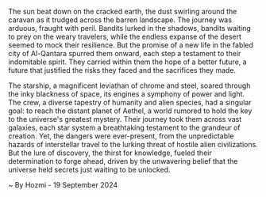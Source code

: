 
The sun beat down on the cracked earth, the dust swirling around the caravan as it trudged across the barren landscape.  The journey was arduous, fraught with peril. Bandits lurked in the shadows, bandits waiting to prey on the weary travelers, while the endless expanse of the desert seemed to mock their resilience.  But the promise of a new life in the fabled city of Al-Qantara spurred them onward, each step a testament to their indomitable spirit. They carried within them the hope of a better future, a future that justified the risks they faced and the sacrifices they made. 

The starship, a magnificent leviathan of chrome and steel, soared through the inky blackness of space, its engines a symphony of power and light.  The crew, a diverse tapestry of humanity and alien species, had a singular goal: to reach the distant planet of Aethel, a world rumored to hold the key to the universe's greatest mystery.  Their journey took them across vast galaxies, each star system a breathtaking testament to the grandeur of creation. Yet, the dangers were ever-present, from the unpredictable hazards of interstellar travel to the lurking threat of hostile alien civilizations.  But the lure of discovery, the thirst for knowledge, fueled their determination to forge ahead, driven by the unwavering belief that the universe held secrets just waiting to be unlocked. 

~ By Hozmi - 19 September 2024

